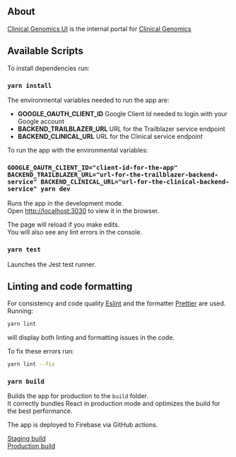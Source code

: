 ## About

[Clinical Genomics UI](https://cg-internal-portal-prod.web.app/) is the internal portal for [Clinical Genomics](https://www.scilifelab.se/facilities/clinical-genomics-stockholm/)


## Available Scripts

To install dependencies run:

### `yarn install`

The environmental variables needed to run the app are:
- **GOOGLE_OAUTH_CLIENT_ID** Google Client Id needed to login with your Google account
- **BACKEND_TRAILBLAZER_URL** URL for the Trailblazer service endpoint
- **BACKEND_CLINICAL_URL** URL for the Clinical service endpoint

To run the app with the environmental variables:

### `GOOGLE_OAUTH_CLIENT_ID="client-id-for-the-app" BACKEND_TRAILBLAZER_URL="url-for-the-trailblazer-backend-service" BACKEND_CLINICAL_URL="url-for-the-clinical-backend-service" yarn dev`

Runs the app in the development mode.<br />
Open [http://localhost:3030](http://localhost:3000) to view it in the browser.

The page will reload if you make edits.<br />
You will also see any lint errors in the console.

### `yarn test`

Launches the Jest test runner.<br />


## Linting and code formatting

For consistency and code quality [Eslint](https://eslint.org/) and the formatter [Prettier](https://prettier.io/) are used.
Running:
```bash
yarn lint
```
will display both linting and formatting issues in the code.

To fix these errors run:
```bash
yarn lint --fix
```

### `yarn build`

Builds the app for production to the `build` folder.<br />
It correctly bundles React in production mode and optimizes the build for the best performance.

The app is deployed to Firebase via GitHub actions.

[Staging build](https://cg-internal-portal-prod.web.app/)<br />
[Production build](https://cg-internal-portal-prod.web.app/)<br />

